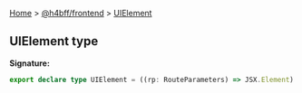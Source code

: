 [Home](/) &gt; [@h4bff/frontend](../frontend.md) &gt; [UIElement](UIElement.md)

## UIElement type

<b>Signature:</b>

```typescript
export declare type UIElement = ((rp: RouteParameters) => JSX.Element) | null;
```
